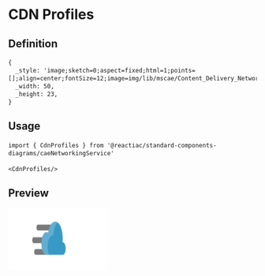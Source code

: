 # CDN Profiles

## Definition

```
{
  _style: 'image;sketch=0;aspect=fixed;html=1;points=[];align=center;fontSize=12;image=img/lib/mscae/Content_Delivery_Network.svg;strokeColor=none;',
  _width: 50,
  _height: 23,
}
```

## Usage

```
import { CdnProfiles } from '@reactiac/standard-components-diagrams/caeNetworkingService'

<CdnProfiles/>
```

## Preview

<img src="./cdn-profiles.png" width="200"/>
